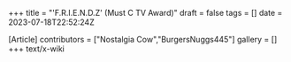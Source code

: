 +++
title = "'F.R.I.E.N.D.Z' (Must C TV Award)"
draft = false
tags = []
date = 2023-07-18T22:52:24Z

[Article]
contributors = ["Nostalgia Cow","BurgersNuggs445"]
gallery = []
+++
text/x-wiki